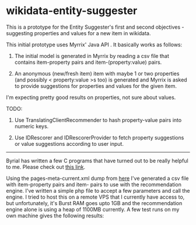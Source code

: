 wikidata-entity-suggester
=========================

This is a prototype for the Entity Suggester's first and second objectives - suggesting properties and values for a new item in wikidata.

This initial prototype uses Myrrix' Java API . It basically works as follows:

1. The initial model is generated in Myrrix by reading a csv file that contains item-property pairs and item-(property:value) pairs.

2. An anonymous (new/fresh item) item with maybe 1 or two properties (and possibly < property:value >s too) is generated and Myrrix is asked to provide suggestions for properties and values for the given item.

I'm expecting pretty good results on properties, not sure about values.

TODO:

1. Use TranslatingClientRecommender to hash property-value pairs into numeric keys.

2. Use IDRescorer and IDRescorerProvider to fetch property suggestions or value suggestions according to user input.

------------------------------------------------------------------------------------------------

Byrial has written a few C programs that have turned out to be really helpful to me. Please check out [this link](http://www.wikidata.org/wiki/User:Byrial).

Using the pages-meta-current.xml dump from [here](http://dumps.wikimedia.org/wikidatawiki/20130417/) I've generated a csv file with item-property pairs and item-<property-value> pairs to use with the recommendation engine. I've written a simple php file to accept a few parameters and call the engine. I tried to host this on a remote VPS that I currently have access to, but unfortunately, it's Burst RAM goes upto 1GB and the recommendation engine alone is using a heap of 1100MB currently. A few test runs on my own machine gives the following results:
